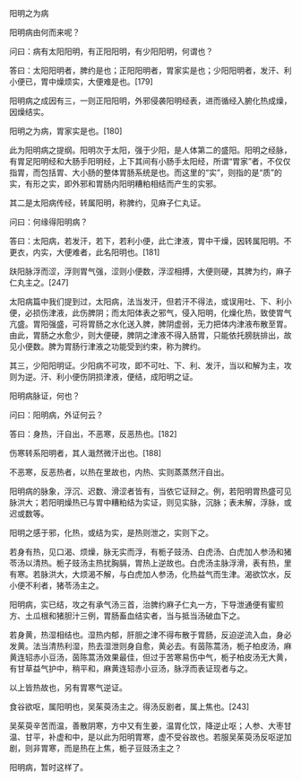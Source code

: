 阳明之为病

阳明病由何而来呢？

问曰：病有太阳阳明，有正阳阳明，有少阳阳明，何谓也？

答曰：太阳阳明者，脾约是也；正阳阳明者，胃家实是也；少阳阳明者，发汗、利小便已，胃中燥烦实，大便难是也。[179]

阳明病之成因有三，一则正阳阳明，外邪侵袭阳明经表，进而循经入腑化热成燥，因燥结实。

阳明之为病，胃家实是也。[180]

此为阳明病之提纲。阳明次于太阳，强于少阳，是人体第二的盛阳。阳明之经脉，有胃足阳明经和大肠手阳明经，上下其间有小肠手太阳经，所谓“胃家”者，不仅仅指胃，而包括胃、大小肠的整体胃肠系统是也。而这里的“实”，则指的是“质”的实，有形之实，即外邪和胃肠内阳明糟粕相结而产生的实邪。

其二是太阳病传经，转属阳明，称脾约，见麻子仁丸证。

问曰：何缘得阳明病？

答曰：太阳病，若发汗，若下，若利小便，此亡津液，胃中干燥，因转属阳明。不更衣，内实，大便难者，此名阳明也。[181]

趺阳脉浮而涩，浮则胃气强，涩则小便数，浮涩相搏，大便则硬，其脾为约，麻子仁丸主之。[247]

太阳病篇中我们提到过，太阳病，法当发汗，但若汗不得法，或误用吐、下、利小便，必损伤津液，此伤脾阴；而太阳体表之邪气，侵入阳明，化燥化热，致使胃气亢盛。胃阳强盛，可将胃肠之水化送入脾，脾阴虚弱，无力把体内津液布散至胃。由此，胃肠之水愈少，则大便硬，脾阴之津液不得入肠胃，只能依托膀胱排出，故见小便数。脾为胃肠行津液之功能受到约束，称为脾约。

其三，少阳阳明证。少阳病不可攻，即不可吐、下、利、发汗，当以和解为主，攻则为逆。汗、利小便伤阴损津液，便结，成阳明之证。

阳明病脉证，何也？

问曰：阳明病，外证何云？

答曰：身热，汗自出，不恶寒，反恶热也。[182]

伤寒转系阳明者，其人濈然微汗出也。[188]

不恶寒，反恶热者，以热在里故也，内热、实则蒸蒸然汗自出。

阳明病的脉象，浮沉、迟数、滑涩者皆有，当依它证辩之。例，若阳明胃热盛可见脉洪大；若阳明燥热已与胃中糟粕结为实证，则见实脉，沉脉；表未解，浮脉，或迟或数等。

阳明之感于邪，化热，或结为实，是热则泄之，实则下之。

若身有热，见口渴、烦燥，脉无实而浮，有栀子豉汤、白虎汤、白虎加人参汤和猪苓汤以清热。栀子豉汤主热扰胸膈，胃热上逆故也。白虎汤主脉浮滑，表有热，里有寒。若脉洪大，大烦渴不解，与白虎加人参汤，化热益气而生津。渴欲饮水，反小便不利者，猪苓汤主之。

阳明病，实已结，攻之有承气汤三首，治脾约麻子仁丸一方，下导泄通便有蜜煎方、土瓜根和猪胆汁三例，胃肠畜血结实者，当与抵当汤破血下之。

若身黄，热湿相结也。湿热内郁，肝胆之津不得布散于胃肠，反迫逆流入血，身必发黄。法当清热利湿，热去湿泄则身自愈，黄必去。有茵陈蒿汤，栀子柏皮汤，麻黄连轺赤小豆汤，茵陈蒿汤效果最佳，但过于苦寒易伤中气，栀子柏皮汤无大黄，有甘草益气护中，稍平和，麻黄连轺赤小豆汤，脉浮而表证现者与之。

以上皆热故也，另有胃寒气逆证。

食谷欲呕，属阳明也，吴茱萸汤主之。得汤反剧者，属上焦也。[243]

吴茱萸辛苦而温，善散阴寒，方中又有生姜，温胃化饮，降逆止呕；人参、大枣甘温、甘平，补虚和中，是以此为阳明胃寒，虚不受谷故也。若服吴茱萸汤反呕逆加剧，则非胃寒，而是热在上焦，栀子豆豉汤主之？

阳明病，暂时这样了。
